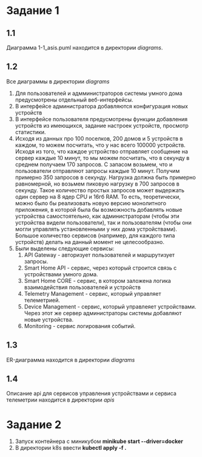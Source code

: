 
# Задание 1
## 1.1
Диаграмма 1-1_asis.puml находится в директории *diagrams*.

## 1.2
Все диаграммы в директории *diagrams*

1. Для пользователей и адмминистраторов системы умного дома предусмотрены отдельный веб-интерфейсы.
2. В интерфейсе администратора добавляются конфигурация новых устройств
3. В интерфейсе пользователя предусмотрены функции добавления устройств из имеющихся, задание настроек устройств,
просмотр статистики.
4. Исходя из данных про 100 поселков, 200 домов и 5 устройств в каждом, то можем посчитать, что у нас всего 100000
устройств. Исходя из того, что каждое устройство отправляет сообщение на сервер каждые 10 минут, то мы можем посчитать,
что в секунду в среднем получаем 170 запросов. С запасом возьмем, что и пользователи отправляют запросы
каждые 10 минут. Получим примерно 350 запросов в секунду. Нагрузка должна быть примерно равномерной, но возьмем пиковую
нагрузку в 700 запросов в секунду. Такое количество простых запросов может выдержать один сервер на 8 ядер CPU и 16гб RAM.
То есть, теоретически, можно было бы реализовать новую версию монолитного приложения, в которой была бы возможность
добавлять новые устройства самостоятельно, как администраторам (чтобы эти устройства видели пользователи), так и пользователям 
(чтобы они могли управлять установленными у них дома устройствами). Большое количество сервисов (например, для каждого
типа устройств) делать на данный момент не целесообразно.
5. Были выделены следующие сервисы:
   1. API Gateway - авторизует пользователей и маршрутизует запросы.
   2. Smart Home API - сервис, через который строится связь с устройствами умного дома.
   3. Smart Home CORE - сервис, в котором заложена логика взаимодействия пользователей и устройств
   4. Telemetry Management - сервис, который управляет телеметрией.
   5. Device Management - сервис, который управлеяет устройствами. Через этот же сервер администраторы системы
   добавляют новые устройства.
   6. Monitoring - сервис логирования событий.


## 1.3
ER-диаграмма находится в директории *diagrams*

## 1.4
Описание api для сервисов управления устройствами и сервиса телеметрии находится в директории *apis*

# Задание 2
1. Запуск контейнера с миникубом **minikube start --driver=docker**
2. В директории k8s ввести **kubectl apply -f .**
